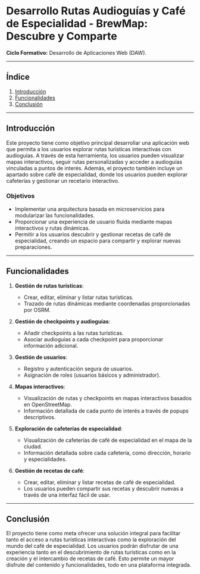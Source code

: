 # Desarrollo Rutas Audioguías y Café de Especialidad - BrewMap: Descubre y Comparte

**Ciclo Formativo:** Desarrollo de Aplicaciones Web (DAW).

---

## Índice

1. [Introducción](#introducción)  
2. [Funcionalidades](#funcionalidades)  
3. [Conclusión](#conclusión)

---

## Introducción

Este proyecto tiene como objetivo principal desarrollar una aplicación web que permita a los usuarios explorar rutas turísticas interactivas con audioguías. A través de esta herramienta, los usuarios pueden visualizar mapas interactivos, seguir rutas personalizadas y acceder a audioguías vinculadas a puntos de interés. Además, el proyecto también incluye un apartado sobre café de especialidad, donde los usuarios pueden explorar cafeterías y gestionar un recetario interactivo.

### Objetivos

- Implementar una arquitectura basada en microservicios para modularizar las funcionalidades.
- Proporcionar una experiencia de usuario fluida mediante mapas interactivos y rutas dinámicas.
- Permitir a los usuarios descubrir y gestionar recetas de café de especialidad, creando un espacio para compartir y explorar nuevas preparaciones.

---

## Funcionalidades

1. **Gestión de rutas turísticas**:
   - Crear, editar, eliminar y listar rutas turísticas.
   - Trazado de rutas dinámicas mediante coordenadas proporcionadas por OSRM.

2. **Gestión de checkpoints y audioguías**:
   - Añadir checkpoints a las rutas turísticas.
   - Asociar audioguías a cada checkpoint para proporcionar información adicional.

3. **Gestión de usuarios**:
   - Registro y autenticación segura de usuarios.
   - Asignación de roles (usuarios básicos y administrador).

4. **Mapas interactivos**:
   - Visualización de rutas y checkpoints en mapas interactivos basados en OpenStreetMap.
   - Información detallada de cada punto de interés a través de popups descriptivos.

5. **Exploración de cafeterías de especialidad**:
   - Visualización de cafeterías de café de especialidad en el mapa de la ciudad.
   - Información detallada sobre cada cafetería, como dirección, horario y especialidades.

6. **Gestión de recetas de café**:
   - Crear, editar, eliminar y listar recetas de café de especialidad.
   - Los usuarios pueden compartir sus recetas y descubrir nuevas a través de una interfaz fácil de usar.

---

## Conclusión

El proyecto tiene como meta ofrecer una solución integral para facilitar tanto el acceso a rutas turísticas interactivas como la exploración del mundo del café de especialidad. Los usuarios podrán disfrutar de una experiencia tanto en el descubrimiento de rutas turísticas como en la creación y el intercambio de recetas de café. Esto permite un mayor disfrute del contenido y funcionalidades, todo en una plataforma integrada.
